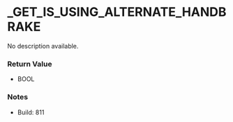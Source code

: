 # _GET_IS_USING_ALTERNATE_HANDBRAKE

No description available.

### Return Value
* BOOL

### Notes
* Build: 811

